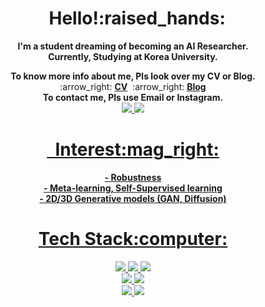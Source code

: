 <div align="center"><h1>&nbsp;&nbsp;Hello!:raised_hands:</h1>
  <p><strong> I'm a student dreaming of becoming an AI Researcher.<br>
  Currently, Studying at Korea University.   </strong></p>
  <div align="center">
    <strong>To know more info about me, Pls look over my CV or Blog.</strong> 
    <div align="center">
    :arrow_right: <a href="https://github.com/ChoiDae1/ChoiDae1/files/13466138/CV.pdf"><b>CV</b></a>&nbsp;
    :arrow_right: <a href="https://science886.tistory.com/"><b>Blog</b></a>
    </div>
    <strong>To contact me, Pls use Email or Instagram.</strong>    
    <div align="center">
    <a href="mailto:daeone0920@korea.ac.kr"><img src="https://img.shields.io/badge/Gmail-DCDCDC?style=flat-square&logo=Gmail&logoColor=EA4335"/>
    <a href="https://www.instagram.com/choi_dae1"><img src="https://img.shields.io/badge/Instagram-E4405F?style=flat-square&logo=Instagram&logoColor=black"/>
    </div>
</div>




<div align='center'>
<h1>&nbsp;&nbsp;Interest:mag_right:</h1>
<p>
<b>
-&nbsp;Robustness<br>
-&nbsp;Meta-learning, Self-Supervised learning<br>
-&nbsp;2D/3D Generative models (GAN, Diffusion)<br>
</b>
</p>
</div>


<div align="center"><h1>Tech Stack:computer:</h1>
<img src="https://img.shields.io/badge/python-3776AB?style=flat-square&logo=Python&logoColor=white"/> <img src="https://img.shields.io/badge/c++-%2300599C.svg?style=flat-square&logo=c%2B%2B&logoColor=white"> <img src="https://img.shields.io/badge/R-276DC3?style=flat-square&logo=R&logoColor=white"/>
<br>
<img src="https://img.shields.io/badge/PyTorch-EE4C2C?style=flat-square&logo=PyTorch&logoColor=black"/>
<img src="https://img.shields.io/badge/TensorFlow-FF6F00?style=flat-square&logo=TensorFlow&logoColor=black"/>
<br>
<img src="https://img.shields.io/badge/mysql-4479A1?style=flat-square&logo=mysql&logoColor=white">
<img src="https://img.shields.io/badge/Docker-2496ED?style=flat-square&logo=Docker&logoColor=black">
</div>



